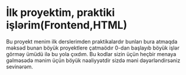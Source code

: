 # İlk proyektim, praktiki işlərim(Frontend,HTML)

Bu proyekt menim ilk derslerimden praktikalardır bunları bura atmaqda məksəd bunan böyük proyektlere çatmaödır 0-dan başlayıb böyük işlər görməy ümüdü ilə bu yola çıxdım. Bu kodlar sizin üçün heçbir menaya gəlməsədə mənim üçün böyük nəaliyyətdir sizdə məni dəyərləndirsəniz sevinərəm.